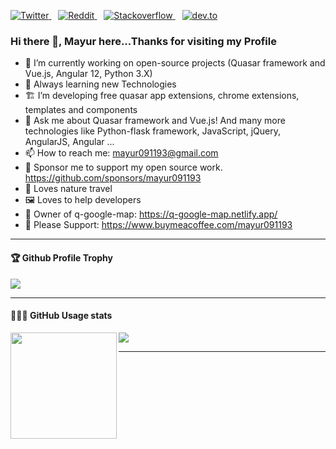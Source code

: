 <p>
  <a href="https://twitter.com/Mayur06322144">
    <img src="https://img.shields.io/twitter/follow/Mayur06322144?label=Follow%20%40Mayur06322144&style=social" alt="Twitter">
  </a>&ensp;
  <a href="https://www.reddit.com/user/mayur091193">
    <img src="https://img.shields.io/reddit/user-karma/combined/mayur091193?style=social" alt="Reddit">
  </a>&ensp;
  <a href="https://stackoverflow.com/users/4762957/mayur-patel?tab=profile">
    <img src="https://img.shields.io/stackexchange/stackoverflow/r/4762957?color=orange" alt="Stackoverflow">
  </a>&ensp;
  <a href="https://dev.to/mayur091193">
    <img src="https://img.shields.io/badge/dev.to-Follow-lightgrey?style=social&logo=dev.to" alt="dev.to">
  </a>
</p>

### Hi there 👋, Mayur here...Thanks for visiting my Profile


- 🔭 I’m currently working on open-source projects (Quasar framework and Vue.js, Angular 12, Python 3.X)
- 🌱 Always learning new Technologies
- 🏗 I’m developing free quasar app extensions, chrome extensions, templates and components
- 💬 Ask me about Quasar framework and Vue.js! And many more technologies like Python-flask framework, JavaScript, jQuery, AngularJS, Angular ... 
- 📫 How to reach me: mayur091193@gmail.com
- 💖 Sponsor me to support my open source work. https://github.com/sponsors/mayur091193 
- 🌴 Loves nature travel
- 🖼️ Loves to help developers
- 🔗 Owner of q-google-map: https://q-google-map.netlify.app/
- 🙏 Please Support: https://www.buymeacoffee.com/mayur091193


---

<div>
  <h4>🏆 Github Profile Trophy</h4>
  <img src="https://github-profile-trophy.vercel.app/?username=mayur091193&column=7"/>
</div>

---

<div>
  <h4>👨🏻‍💻 GitHub Usage stats</h4>
  <img height="170" align="left" src="https://github-readme-stats.vercel.app/api?username=mayur091193&count_private=true&include_all_commits=true" />
  <img src="https://github-readme-stats.vercel.app/api/top-langs/?username=mayur091193&layout=compact" />
</div>

---
